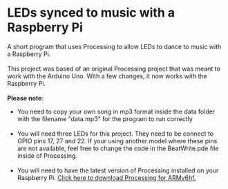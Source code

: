 # LEDs synced to music with a Raspberry Pi
A short program that uses Processing to allow LEDs to dance to music with a Raspberry Pi.
<br><br>
This project was based of an original Processing project that was meant to work with the Arduino Uno. With a few changes, it now works with the Raspberry Pi.
<br><br>
<b>Please note:</b><br><ul>
<li>You need to copy your own song in mp3 format inside the data folder with the filename "data.mp3" for the program to run correctly</li><br><li>
You will need three LEDs for this project. They need to be connect to GPIO pins 17, 27 and 22. If your using another model where these pins are not available, feel free to change the code in the BeatWrite.pde file inside of Processing.</li>
<br><li>
You will need to have the latest version of Processing installed on your Raspberry Pi. <a href="http://download.processing.org/processing-3.2.4-linux-armv6hf.tgz">Click here to download Processing for ARMv6hf.</a></li></ul>
